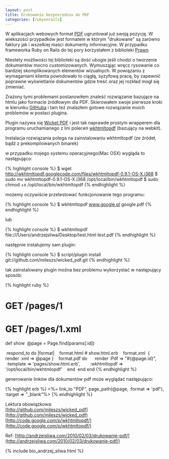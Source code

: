 ```yaml
---
layout: post
title: Drukowanie bezposrednio do PDF
categories: [rubyonrails]
---
```

W aplikacjach webowych format [PDF](http://pl.wikipedia.org/wiki/Pdf) ugruntował już swoją pozycję. W wiekszości przypadków jest formatem
w którym "drukowane" są zarówno faktury jak i wszelkiej maści dokumenty informacyjne. W przypadku frameworka
Ruby on Rails do tej pory korzystałem z biblioteki [Prawn](http://prawn.majesticseacreature.com/).

Niestety możliwości tej biblioteki są dość ubogie jeśli chodzi o tworzenie dokumentów mocno customizowanych.
Wymusząjąc wręcz rysowanie co bardziej skomplikowanych elementów wizualnych. W powiązaniu z wymaganiami klienta
powodowało to ciągłą, syzyfową pracę, by zapewnić poprawne wyświetlanie dokumentów gdzie treść oraz jej rozkład
mogł się zmieniać.

Zrażony tymi problemami postanowiłem znaleść rozwiązanie bazujące na htmlu jako formacie źródłowym dla PDF.
Skierowałem swoje pierwsze kroki w kierunku [GitHuba](http://github.com) i tam też znalazłem gotowe rozwiązanie moich problemów
w postaci plugina.

Plugin nazywa się [Wicket PDF](http://github.com/mileszs/wicked_pdf ) i jest tak naprawde prostym wrapperem dla programu uruchamianego z lini poleceń
[wkhtmltopdf](http://code.google.com/p/wkhtmltopdf/) (bazujący na webkit). 

Instalacja rozwiązania polega na zainstalowaniu wkhtmltopdf (ze źródeł, bądź z prekompilowanych binarek)

w przypadku mojego systemu operacyjnego(Mac OSX) wygląda to następująco:

{% highlight console %}
$ wget http://wkhtmltopdf.googlecode.com/files/wkhtmltopdf-0.9.1-OS-X.i368
$ sudo mv wkhtmltopdf-0.9.1-OS-X.i368 /opt/local/bin/wkhtmltopdf
$ sudo chmod +x /opt/local/bin/wkhtmltopdf
{% endhighlight %}
  
możemy oczywiście przetestować funkcjonowanie tego programu:

{% highlight console %}
$ wkhtmltopdf www.google.pl google.pdf
{% endhighlight %}

lub

{% highlight console %}
$ wkhtmltopdf file:///Users/andrzejsliwa/Desktop/test.html test.pdf
{% endhighlight %}

następnie instalujemy sam plugin:

{% highlight console %}
$ script/plugin install git://github.com/mileszs/wicked_pdf.git
{% endhighlight %}
  

tak zainstalowany plugin można bez problemu wykorzystać w następujący sposób:

{% highlight ruby %}
# GET /pages/1
# GET /pages/1.xml
def show
  @page = Page.find(params[:id])

  respond_to do |format|
    format.html # show.html.erb
    format.xml  { render :xml => @page }
    format.pdf do
      render :Pdf => "#{@page.id}",
        :template => 'pages/show.html.erb',
        :wkhtmltopdf => '/opt/local/bin/wkhtmlopdf'
    end
  end
end
{% endhighlight %}

generowanie linków dla dokumentów pdf może wyglądać następująco:

{% highlight erb %}
<%= link_to "PDF", page_path(@page, :format => 'pdf'), :target => "_blank"%>
{% endhighlight %}

Lektura obowiązkowa:  
[http://github.com/mileszs/wicked_pdf](http://github.com/mileszs/wicked_pdf)  
[http://code.google.com/p/wkhtmltopdf/](http://code.google.com/p/wkhtmltopdf/)

Ref: [http://andrzejsliwa.com/2010/02/03/drukowanie-pdf/](http://andrzejsliwa.com/2010/02/03/drukowanie-pdf/)

{% include bio_andrzej_sliwa.html %}